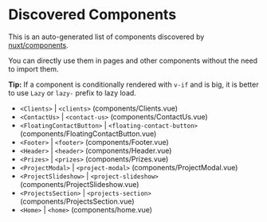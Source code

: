 # Discovered Components

This is an auto-generated list of components discovered by [nuxt/components](https://github.com/nuxt/components).

You can directly use them in pages and other components without the need to import them.

**Tip:** If a component is conditionally rendered with `v-if` and is big, it is better to use `Lazy` or `lazy-` prefix to lazy load.

- `<Clients>` | `<clients>` (components/Clients.vue)
- `<ContactUs>` | `<contact-us>` (components/ContactUs.vue)
- `<FloatingContactButton>` | `<floating-contact-button>` (components/FloatingContactButton.vue)
- `<Footer>` | `<footer>` (components/Footer.vue)
- `<Header>` | `<header>` (components/Header.vue)
- `<Prizes>` | `<prizes>` (components/Prizes.vue)
- `<ProjectModal>` | `<project-modal>` (components/ProjectModal.vue)
- `<ProjectSlideshow>` | `<project-slideshow>` (components/ProjectSlideshow.vue)
- `<ProjectsSection>` | `<projects-section>` (components/ProjectsSection.vue)
- `<Home>` | `<home>` (components/home.vue)
